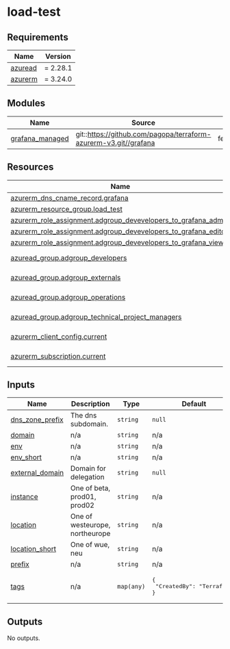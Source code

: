 # load-test

<!-- BEGINNING OF PRE-COMMIT-TERRAFORM DOCS HOOK -->
## Requirements

| Name | Version |
|------|---------|
| <a name="requirement_azuread"></a> [azuread](#requirement\_azuread) | = 2.28.1 |
| <a name="requirement_azurerm"></a> [azurerm](#requirement\_azurerm) | = 3.24.0 |

## Modules

| Name | Source | Version |
|------|--------|---------|
| <a name="module_grafana_managed"></a> [grafana\_managed](#module\_grafana\_managed) | git::https://github.com/pagopa/terraform-azurerm-v3.git//grafana | feature/new_output_grafana |

## Resources

| Name | Type |
|------|------|
| [azurerm_dns_cname_record.grafana](https://registry.terraform.io/providers/hashicorp/azurerm/3.24.0/docs/resources/dns_cname_record) | resource |
| [azurerm_resource_group.load_test](https://registry.terraform.io/providers/hashicorp/azurerm/3.24.0/docs/resources/resource_group) | resource |
| [azurerm_role_assignment.adgroup_devevelopers_to_grafana_admin](https://registry.terraform.io/providers/hashicorp/azurerm/3.24.0/docs/resources/role_assignment) | resource |
| [azurerm_role_assignment.adgroup_devevelopers_to_grafana_editor](https://registry.terraform.io/providers/hashicorp/azurerm/3.24.0/docs/resources/role_assignment) | resource |
| [azurerm_role_assignment.adgroup_devevelopers_to_grafana_viewer](https://registry.terraform.io/providers/hashicorp/azurerm/3.24.0/docs/resources/role_assignment) | resource |
| [azuread_group.adgroup_developers](https://registry.terraform.io/providers/hashicorp/azuread/2.28.1/docs/data-sources/group) | data source |
| [azuread_group.adgroup_externals](https://registry.terraform.io/providers/hashicorp/azuread/2.28.1/docs/data-sources/group) | data source |
| [azuread_group.adgroup_operations](https://registry.terraform.io/providers/hashicorp/azuread/2.28.1/docs/data-sources/group) | data source |
| [azuread_group.adgroup_technical_project_managers](https://registry.terraform.io/providers/hashicorp/azuread/2.28.1/docs/data-sources/group) | data source |
| [azurerm_client_config.current](https://registry.terraform.io/providers/hashicorp/azurerm/3.24.0/docs/data-sources/client_config) | data source |
| [azurerm_subscription.current](https://registry.terraform.io/providers/hashicorp/azurerm/3.24.0/docs/data-sources/subscription) | data source |

## Inputs

| Name | Description | Type | Default | Required |
|------|-------------|------|---------|:--------:|
| <a name="input_dns_zone_prefix"></a> [dns\_zone\_prefix](#input\_dns\_zone\_prefix) | The dns subdomain. | `string` | `null` | no |
| <a name="input_domain"></a> [domain](#input\_domain) | n/a | `string` | n/a | yes |
| <a name="input_env"></a> [env](#input\_env) | n/a | `string` | n/a | yes |
| <a name="input_env_short"></a> [env\_short](#input\_env\_short) | n/a | `string` | n/a | yes |
| <a name="input_external_domain"></a> [external\_domain](#input\_external\_domain) | Domain for delegation | `string` | `null` | no |
| <a name="input_instance"></a> [instance](#input\_instance) | One of beta, prod01, prod02 | `string` | n/a | yes |
| <a name="input_location"></a> [location](#input\_location) | One of westeurope, northeurope | `string` | n/a | yes |
| <a name="input_location_short"></a> [location\_short](#input\_location\_short) | One of wue, neu | `string` | n/a | yes |
| <a name="input_prefix"></a> [prefix](#input\_prefix) | n/a | `string` | n/a | yes |
| <a name="input_tags"></a> [tags](#input\_tags) | n/a | `map(any)` | <pre>{<br>  "CreatedBy": "Terraform"<br>}</pre> | no |

## Outputs

No outputs.
<!-- END OF PRE-COMMIT-TERRAFORM DOCS HOOK -->
